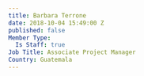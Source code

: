 ```yaml
---
title: Barbara Terrone
date: 2018-10-04 15:49:00 Z
published: false
Member Type:
  Is Staff: true
Job Title: Associate Project Manager
Country: Guatemala
---
```


